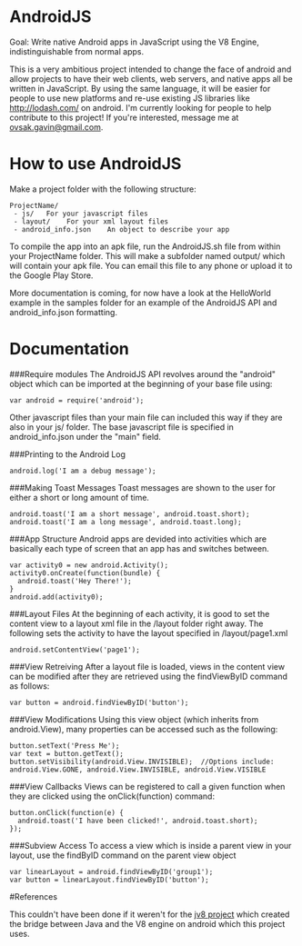 AndroidJS
=========

Goal: Write native Android apps in JavaScript using the V8 Engine, indistinguishable from normal apps.

This is a very ambitious project intended to change the face of android and allow projects to have their web clients, web servers, and native apps all be written in JavaScript. By using the same language, it will be easier for people to use new platforms and re-use existing JS libraries like http://lodash.com/ on android. I'm currently looking for people to help contribute to this project! If you're interested, message me at ovsak.gavin@gmail.com.

How to use AndroidJS
==========


Make a project folder with the following structure:
```
ProjectName/
 - js/   For your javascript files
 - layout/    For your xml layout files
 - android_info.json    An object to describe your app
```
To compile the app into an apk file, run the AndroidJS.sh file from within your ProjectName folder. This will make a subfolder named output/ which will contain your apk file. You can email this file to any phone or upload it to the Google Play Store. 

More documentation is coming, for now have a look at the HelloWorld example in the samples folder for an example of the AndroidJS API and android_info.json formatting.

Documentation
=============

###Require modules
The AndroidJS API revolves around the "android" object which can be imported at the beginning of your base file using:
```
var android = require('android');
```

Other javascript files than your main file can included this way if they are also in your js/ folder. The base javascript file is specified in android_info.json under the "main" field.

###Printing to the Android Log
```
android.log('I am a debug message');
```

###Making Toast Messages
Toast messages are shown to the user for either a short or long amount of time.
```
android.toast('I am a short message', android.toast.short);
android.toast('I am a long message', android.toast.long);
```

###App Structure
Android apps are devided into activities which are basically each type of screen that an app has and switches between.

```
var activity0 = new android.Activity();
activity0.onCreate(function(bundle) {
  android.toast('Hey There!');
}
android.add(activity0);
```

###Layout Files
At the beginning of each activity, it is good to set the content view to a layout xml file in the /layout folder right away. The following sets the activity to have the layout specified in /layout/page1.xml

```
android.setContentView('page1');
```

###View Retreiving
After a layout file is loaded, views in the content view can be modified after they are retrieved using the findViewByID command as follows:

```
var button = android.findViewByID('button');
```

###View Modifications
Using this view object (which inherits from android.View), many properties can be accessed such as the following:

```
button.setText('Press Me');
var text = button.getText();
button.setVisibility(android.View.INVISIBLE);  //Options include: android.View.GONE, android.View.INVISIBLE, android.View.VISIBLE
```

###View Callbacks
Views can be registered to call a given function when they are clicked using the onClick(function) command:

```
button.onClick(function(e) {
  android.toast('I have been clicked!', android.toast.short);
});
```

###Subview Access
To access a view which is inside a parent view in your layout, use the findByID command on the parent view object

```
var linearLayout = android.findViewByID('group1');
var button = linearLayout.findViewByID('button');
```

#References

This couldn't have been done if it weren't for the <a href="https://github.com/namuol/jv8">jv8 project</a> which created the bridge between Java and the V8 engine on android which this project uses.

